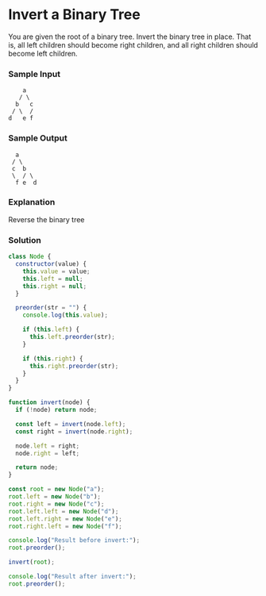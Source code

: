 # Invert a Binary Tree

You are given the root of a binary tree. Invert the binary tree in place. That is, all left children should become right children, and all right children should become left children.

### Sample Input
```
    a
   / \
  b   c
 / \  /
d   e f
```
### Sample Output
```
  a
 / \
 c  b
 \  / \
  f e  d
```
### Explanation

Reverse the binary tree

### Solution
```js
class Node {
  constructor(value) {
    this.value = value;
    this.left = null;
    this.right = null;
  }

  preorder(str = "") {
    console.log(this.value);

    if (this.left) {
      this.left.preorder(str);
    }

    if (this.right) {
      this.right.preorder(str);
    }
  }
}

function invert(node) {
  if (!node) return node;

  const left = invert(node.left);
  const right = invert(node.right);

  node.left = right;
  node.right = left;

  return node;
}

const root = new Node("a");
root.left = new Node("b");
root.right = new Node("c");
root.left.left = new Node("d");
root.left.right = new Node("e");
root.right.left = new Node("f");

console.log("Result before invert:");
root.preorder();

invert(root);

console.log("Result after invert:");
root.preorder();
```
